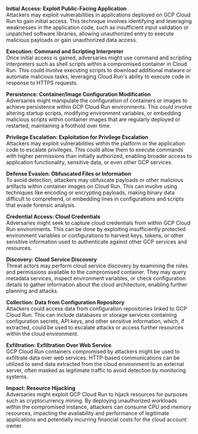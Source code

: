 **Initial Access: Exploit Public-Facing Application**  
Attackers may exploit vulnerabilities in applications deployed on GCP Cloud Run to gain initial access. This technique involves identifying and leveraging weaknesses in the application code, such as insufficient input validation or unpatched software libraries, allowing unauthorized entry to execute malicious payloads or gain unauthorized data access.

**Execution: Command and Scripting Interpreter**  
Once initial access is gained, adversaries might use command and scripting interpreters such as shell scripts within a compromised container in Cloud Run. This could involve executing scripts to download additional malware or automate malicious tasks, leveraging Cloud Run's ability to execute code in response to HTTPS requests.

**Persistence: Container/Image Configuration Modification**  
Adversaries might manipulate the configuration of containers or images to achieve persistence within GCP Cloud Run environments. This could involve altering startup scripts, modifying environment variables, or embedding malicious scripts within container images that are regularly deployed or restarted, maintaining a foothold over time.

**Privilege Escalation: Exploitation for Privilege Escalation**  
Attackers may exploit vulnerabilities within the platform or the application code to escalate privileges. This could allow them to execute commands with higher permissions than initially authorized, enabling broader access to application functionality, sensitive data, or even other GCP services.

**Defense Evasion: Obfuscated Files or Information**  
To avoid detection, attackers may obfuscate payloads or other malicious artifacts within container images on Cloud Run. This can involve using techniques like encoding or encrypting payloads, making binary data difficult to comprehend, or embedding lines in configurations and scripts that evade forensic analysis.

**Credential Access: Cloud Credentials**  
Adversaries might seek to capture cloud credentials from within GCP Cloud Run environments. This can be done by exploiting insufficiently protected environment variables or configurations to harvest keys, tokens, or other sensitive information used to authenticate against other GCP services and resources.

**Discovery: Cloud Service Discovery**  
Threat actors may perform cloud service discovery by examining the roles and permissions available to the compromised container. They may query metadata services, inspect environment variables, or check configuration details to gather information about the cloud architecture, enabling further planning and attacks.

**Collection: Data from Configuration Repository**  
Attackers could access data from configuration repositories linked to GCP Cloud Run. This can include databases or storage services containing configuration secrets, API keys, and other sensitive information, which, if extracted, could be used to escalate attacks or access further resources within the cloud environment.

**Exfiltration: Exfiltration Over Web Service**  
GCP Cloud Run containers compromised by attackers might be used to exfiltrate data over web services. HTTP-based communications can be utilized to send data extracted from the cloud environment to an external server, often masked as legitimate traffic to avoid detection by monitoring systems.

**Impact: Resource Hijacking**  
Adversaries might exploit GCP Cloud Run to hijack resources for purposes such as cryptocurrency mining. By deploying unauthorized workloads within the compromised instance, attackers can consume CPU and memory resources, impacting the availability and performance of legitimate applications and potentially incurring financial costs for the cloud account owner.
